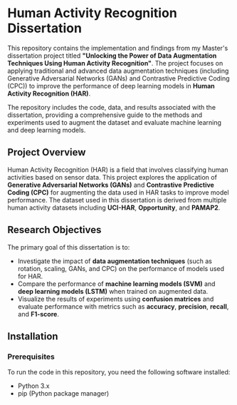 
# Human Activity Recognition Dissertation

This repository contains the implementation and findings from my Master's dissertation project titled **"Unlocking the Power of Data Augmentation Techniques Using Human Activity Recognition"**. The project focuses on applying traditional and advanced data augmentation techniques (including Generative Adversarial Networks (GANs) and Contrastive Predictive Coding (CPC)) to improve the performance of deep learning models in **Human Activity Recognition (HAR)**.

The repository includes the code, data, and results associated with the dissertation, providing a comprehensive guide to the methods and experiments used to augment the dataset and evaluate machine learning and deep learning models.

## Project Overview

Human Activity Recognition (HAR) is a field that involves classifying human activities based on sensor data. This project explores the application of **Generative Adversarial Networks (GANs)** and **Contrastive Predictive Coding (CPC)** for augmenting the data used in HAR tasks to improve model performance. The dataset used in this dissertation is derived from multiple human activity datasets including **UCI-HAR**, **Opportunity**, and **PAMAP2**.

## Research Objectives

The primary goal of this dissertation is to:

- Investigate the impact of **data augmentation techniques** (such as rotation, scaling, GANs, and CPC) on the performance of models used for HAR.
- Compare the performance of **machine learning models (SVM)** and **deep learning models (LSTM)** when trained on augmented data.
- Visualize the results of experiments using **confusion matrices** and evaluate performance with metrics such as **accuracy**, **precision**, **recall**, and **F1-score**.

## Installation

### Prerequisites

To run the code in this repository, you need the following software installed:

- Python 3.x
- pip (Python package manager)
